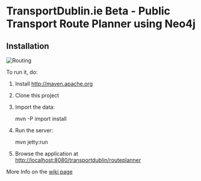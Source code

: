TransportDublin.ie Beta - Public Transport Route Planner using Neo4j
====================================================================

Installation
------------

![Routing](http://img838.imageshack.us/img838/8676/websitescreenshot.jpg "Routing")

To run it, do:

1. Install http://maven.apache.org
2. Clone this project
3. Import the data:

    mvn -P import install
  
4. Run the server:

    mvn jetty:run
  
5. Browse the application at [http://localhost:8080/transportdublin/routeplanner](http://localhost:8080/transportdublin/routeplanner)

More Info on the [wiki page](http://wiki.github.com/paddydub/TransportDublin/ "Documentation")